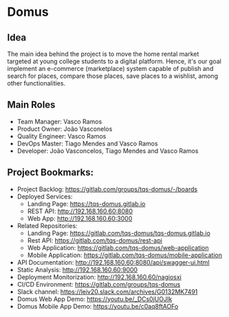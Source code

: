 # Domus

## Idea
The main idea behind the project is to move the home rental market targeted at young college students to a digital platform. Hence, it's our goal implement an e-commerce (marketplace) system capable of publish and search for places, compare those places, save places to a wishlist, among other functionalities.


## Main Roles
- Team Manager: Vasco Ramos
- Product Owner: João Vasconelos
- Quality Engineer: Vasco Ramos
- DevOps Master: Tiago Mendes and Vasco Ramos
- Developer: João Vasconcelos, Tiago Mendes and Vasco Ramos

## Project Bookmarks:
- Project Backlog: https://gitlab.com/groups/tqs-domus/-/boards
- Deployed Services:
    * Landing Page: https://tqs-domus.gitlab.io
    * REST API: http://192.168.160.60:8080
    * Web App: http://192.168.160.60:3000
- Related Repositories:
    * Landing Page: https://gitlab.com/tqs-domus/tqs-domus.gitlab.io
    * Rest API: https://gitlab.com/tqs-domus/rest-api
    * Web Application: https://gitlab.com/tqs-domus/web-application
    * Mobile Application: https://gitlab.com/tqs-domus/mobile-application
- API Documentation: http://192.168.160.60:8080/api/swagger-ui.html
- Static Analysis: http://192.168.160.60:9000
- Deployment Monitorization: http://192.168.160.60/nagiosxi
- CI/CD Environment: https://gitlab.com/groups/tqs-domus
- Slack channel: https://leiv20.slack.com/archives/G0132MK7491
- Domus Web App Demo: https://youtu.be/_DCs0jUOJIk
- Domus Mobile App Demo: https://youtu.be/c0aq8ftAOFo
